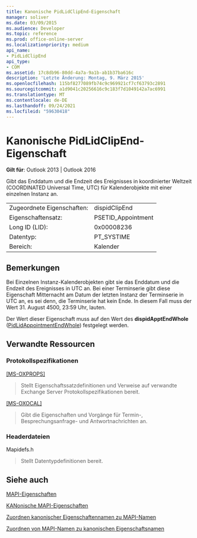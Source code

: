 ```yaml
---
title: Kanonische PidLidClipEnd-Eigenschaft
manager: soliver
ms.date: 03/09/2015
ms.audience: Developer
ms.topic: reference
ms.prod: office-online-server
ms.localizationpriority: medium
api_name:
- PidLidClipEnd
api_type:
- COM
ms.assetid: 17c8db96-80dd-4a7a-9a1b-ab1b37ba616c
description: 'Letzte Änderung: Montag, 9. März 2015'
ms.openlocfilehash: 115bf8277089fb74c9c969921cf7cf63793c2891
ms.sourcegitcommit: a1d9041c20256616c9c183f7d1049142a7ac6991
ms.translationtype: MT
ms.contentlocale: de-DE
ms.lasthandoff: 09/24/2021
ms.locfileid: "59630418"
---
```

# <a name="pidlidclipend-canonical-property"></a>Kanonische PidLidClipEnd-Eigenschaft

  
  
**Gilt für**: Outlook 2013 | Outlook 2016 
  
Gibt das Enddatum und die Endzeit des Ereignisses in koordinierter Weltzeit (COORDINATED Universal Time, UTC) für Kalenderobjekte mit einer einzelnen Instanz an. 
  
|||
|:-----|:-----|
|Zugeordnete Eigenschaften:  <br/> |dispidClipEnd  <br/> |
|Eigenschaftensatz:  <br/> |PSETID_Appointment  <br/> |
|Long ID (LID):  <br/> |0x00008236  <br/> |
|Datentyp:  <br/> |PT_SYSTIME  <br/> |
|Bereich:  <br/> |Kalender  <br/> |
   
## <a name="remarks"></a>Bemerkungen

Bei Einzelnen Instanz-Kalenderobjekten gibt sie das Enddatum und die Endzeit des Ereignisses in UTC an. Bei einer Terminserie gibt diese Eigenschaft Mitternacht am Datum der letzten Instanz der Terminserie in UTC an, es sei denn, die Terminserie hat kein Ende. In diesem Fall muss der Wert 31. August 4500, 23:59 Uhr, lauten.
  
Der Wert dieser Eigenschaft muss auf den Wert des **dispidApptEndWhole** ([PidLidAppointmentEndWhole](pidlidappointmentendwhole-canonical-property.md)) festgelegt werden.
  
## <a name="related-resources"></a>Verwandte Ressourcen

### <a name="protocol-specifications"></a>Protokollspezifikationen

[[MS-OXPROPS]](https://msdn.microsoft.com/library/f6ab1613-aefe-447d-a49c-18217230b148%28Office.15%29.aspx)
  
> Stellt Eigenschaftssatzdefinitionen und Verweise auf verwandte Exchange Server Protokollspezifikationen bereit.
    
[[MS-OXOCAL]](https://msdn.microsoft.com/library/09861fde-c8e4-4028-9346-e7c214cfdba1%28Office.15%29.aspx)
  
> Gibt die Eigenschaften und Vorgänge für Termin-, Besprechungsanfrage- und Antwortnachrichten an.
    
### <a name="header-files"></a>Headerdateien

Mapidefs.h
  
> Stellt Datentypdefinitionen bereit.
    
## <a name="see-also"></a>Siehe auch



[MAPI-Eigenschaften](mapi-properties.md)
  
[KANonische MAPI-Eigenschaften](mapi-canonical-properties.md)
  
[Zuordnen kanonischer Eigenschaftennamen zu MAPI-Namen](mapping-canonical-property-names-to-mapi-names.md)
  
[Zuordnen von MAPI-Namen zu kanonischen Eigenschaftsnamen](mapping-mapi-names-to-canonical-property-names.md)

